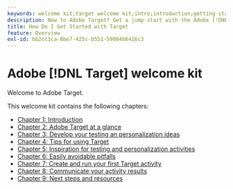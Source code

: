 ```yaml
---
keywords: welcome kit;target welcome kit;intro;introduction;getting started
description: New to Adobe Target? Get a jump-start with the Adobe [!DNL Target] Welcome Kit.
title: How Do I Get Started with Target
feature: Overview
exl-id: bb2cc1ca-8be7-425c-b551-59084b6416c3
---
```

# Adobe [!DNL Target] welcome kit

Welcome to Adobe Target.

This welcome kit contains the following chapters:

* [Chapter 1: Introduction](/help/main/c-intro/target-welcome-kit-1.md)
* [Chapter 2: Adobe Target at a glance](/help/main/c-intro/target-welcome-kit-2.md)
* [Chapter 3: Develop your testing an personalization ideas](/help/main/c-intro/target-welcome-kit-3.md)
* [Chapter 4: Tips for using Target](/help/main/c-intro/target-welcome-kit-4.md)
* [Chapter 5: Inspiration for testing and personalization activities](/help/main/c-intro/target-welcome-kit-5.md)
* [Chapter 6: Easily avoidable pitfalls](/help/main/c-intro/target-welcome-kit-6.md)
* [Chapter 7: Create and run your first Target activity](/help/main/c-intro/target-welcome-kit-7.md)
* [Chapter 8: Communicate your activity results](/help/main/c-intro/target-welcome-kit-8.md)
* [Chapter 9: Next steps and resources](/help/main/c-intro/target-welcome-kit-9.md)
